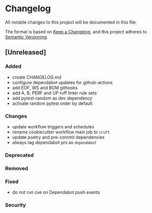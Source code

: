 # Changelog

All notable changes to this project will be documented in this file.

The format is based on [Keep a Changelog](https://keepachangelog.com/en/1.0.0/),
and this project adheres to [Semantic Versioning](https://semver.org/spec/v2.0.0.html).

## [Unreleased]

### Added

- create CHANGELOG.md
- configure dependabot updates for github-actions
- add EOF, WS and BOM githooks
- add A, B, PERF and UP ruff linter rule sets
- add pytest-random as dev dependency
- activate random pytest order by default

### Changes

- update workflow triggers and schedules
- rename cookiecutter workflow main job to `cruft`
- update poetry and pre-commit dependencies
- always tag dependabot prs as `dependabot`

### Deprecated

### Removed

### Fixed

- do not run cve on Dependabot push events

### Security
